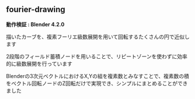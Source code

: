 ## fourier-drawing
**動作検証 : Blender 4.2.0**

描いたカーブを、複素フーリエ級数展開を用いて回転するたくさんの円で近似します

2段階のフィールド蓄積ノードを用いることで、リピートゾーンを使わずに効率的に級数展開を行っています

Blenderの3次元ベクトルにおけるX,Yの組を複素数とみなすことで、複素数の積をベクトル回転ノードのZ回転だけで実現でき、シンプルにまとめることができました